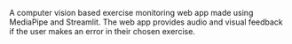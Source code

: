 A computer vision based exercise monitoring web app made using MediaPipe and Streamlit. The web app provides audio and visual feedback if the user makes an error in their chosen exercise.






